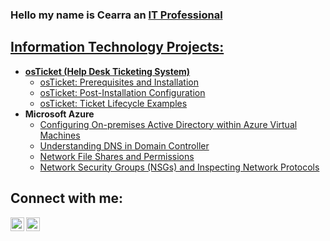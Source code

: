 ### Hello my name is Cearra an <a href="https://linkedin.com/in/cearragrisby">IT Professional

<h2> Information Technology Projects:</h2>

- <b>osTicket (Help Desk Ticketing System)</b>
  - [osTicket: Prerequisites and Installation](https://github.com/cgrisby/osticket-prereqs)
  - [osTicket: Post-Installation Configuration](https://github.com/Cgrisby/Post-Install-Configuration)
  - [osTicket: Ticket Lifecycle Examples](https://github.com/Cgrisby/osTicket-Lifecycle)
- <b>Microsoft Azure</b>
  - [Configuring On-premises Active Directory within Azure Virtual Machines](https://github.com/Cgrisby/Config-Active-Directory-in-AzureVM/tree/main)
  - [Understanding DNS in Domain Controller](https://github.com/Cgrisby/Understanding-DNS-in-Domain-Controller/tree/main)
  - [Network File Shares and Permissions](https://github.com/Cgrisby/Network-File-Shares-Permissions/tree/main)
  - [Network Security Groups (NSGs) and Inspecting Network Protocols](https://github.com/cgrisby/azure-network-protocols)
  

<h2>Connect with me:</h2>


[<img align="left" alt="Josh | LinkedIn" width="22px" src="https://cdn.jsdelivr.net/npm/simple-icons@v3/icons/linkedin.svg" />][linkedin]
[<img align="left" alt="Josh | Instagram" width="22px" src="https://cdn.jsdelivr.net/npm/simple-icons@v3/icons/instagram.svg" />][instagram]


[instagram]: https://www.instagram.com/cearragrisby
[linkedin]: https://linkedin.com/in/cearragrisby
